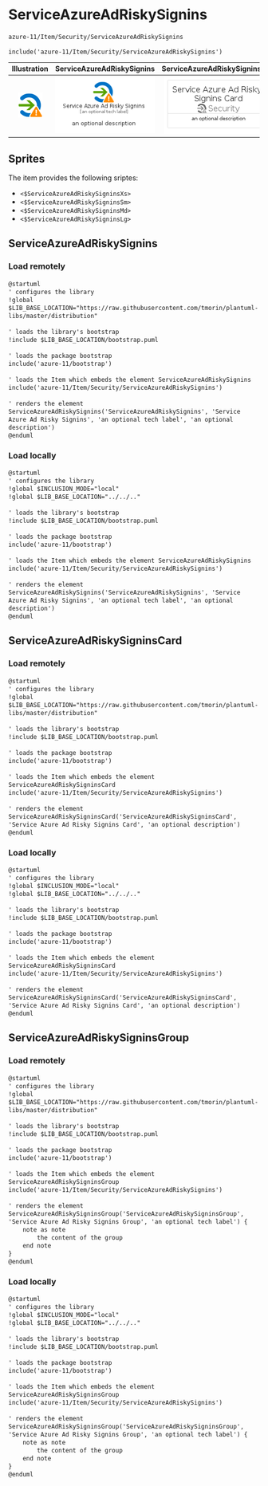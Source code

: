 # ServiceAzureAdRiskySignins


```text
azure-11/Item/Security/ServiceAzureAdRiskySignins
```

```text
include('azure-11/Item/Security/ServiceAzureAdRiskySignins')
```



| Illustration | ServiceAzureAdRiskySignins | ServiceAzureAdRiskySigninsCard | ServiceAzureAdRiskySigninsGroup |
| :---: | :---: | :---: | :---: |
| ![illustration for Illustration](../../../azure-11/Item/Security/ServiceAzureAdRiskySignins.png) | ![illustration for ServiceAzureAdRiskySignins](../../../azure-11/Item/Security/ServiceAzureAdRiskySignins.Local.png) | ![illustration for ServiceAzureAdRiskySigninsCard](../../../azure-11/Item/Security/ServiceAzureAdRiskySigninsCard.Local.png) | ![illustration for ServiceAzureAdRiskySigninsGroup](../../../azure-11/Item/Security/ServiceAzureAdRiskySigninsGroup.Local.png) |



## Sprites
The item provides the following sriptes:

- `<$ServiceAzureAdRiskySigninsXs>`
- `<$ServiceAzureAdRiskySigninsSm>`
- `<$ServiceAzureAdRiskySigninsMd>`
- `<$ServiceAzureAdRiskySigninsLg>`





## ServiceAzureAdRiskySignins

### Load remotely
```plantuml
@startuml
' configures the library
!global $LIB_BASE_LOCATION="https://raw.githubusercontent.com/tmorin/plantuml-libs/master/distribution"

' loads the library's bootstrap
!include $LIB_BASE_LOCATION/bootstrap.puml

' loads the package bootstrap
include('azure-11/bootstrap')

' loads the Item which embeds the element ServiceAzureAdRiskySignins
include('azure-11/Item/Security/ServiceAzureAdRiskySignins')

' renders the element
ServiceAzureAdRiskySignins('ServiceAzureAdRiskySignins', 'Service Azure Ad Risky Signins', 'an optional tech label', 'an optional description')
@enduml
```

### Load locally
```plantuml
@startuml
' configures the library
!global $INCLUSION_MODE="local"
!global $LIB_BASE_LOCATION="../../.."

' loads the library's bootstrap
!include $LIB_BASE_LOCATION/bootstrap.puml

' loads the package bootstrap
include('azure-11/bootstrap')

' loads the Item which embeds the element ServiceAzureAdRiskySignins
include('azure-11/Item/Security/ServiceAzureAdRiskySignins')

' renders the element
ServiceAzureAdRiskySignins('ServiceAzureAdRiskySignins', 'Service Azure Ad Risky Signins', 'an optional tech label', 'an optional description')
@enduml
```

## ServiceAzureAdRiskySigninsCard

### Load remotely
```plantuml
@startuml
' configures the library
!global $LIB_BASE_LOCATION="https://raw.githubusercontent.com/tmorin/plantuml-libs/master/distribution"

' loads the library's bootstrap
!include $LIB_BASE_LOCATION/bootstrap.puml

' loads the package bootstrap
include('azure-11/bootstrap')

' loads the Item which embeds the element ServiceAzureAdRiskySigninsCard
include('azure-11/Item/Security/ServiceAzureAdRiskySignins')

' renders the element
ServiceAzureAdRiskySigninsCard('ServiceAzureAdRiskySigninsCard', 'Service Azure Ad Risky Signins Card', 'an optional description')
@enduml
```

### Load locally
```plantuml
@startuml
' configures the library
!global $INCLUSION_MODE="local"
!global $LIB_BASE_LOCATION="../../.."

' loads the library's bootstrap
!include $LIB_BASE_LOCATION/bootstrap.puml

' loads the package bootstrap
include('azure-11/bootstrap')

' loads the Item which embeds the element ServiceAzureAdRiskySigninsCard
include('azure-11/Item/Security/ServiceAzureAdRiskySignins')

' renders the element
ServiceAzureAdRiskySigninsCard('ServiceAzureAdRiskySigninsCard', 'Service Azure Ad Risky Signins Card', 'an optional description')
@enduml
```

## ServiceAzureAdRiskySigninsGroup

### Load remotely
```plantuml
@startuml
' configures the library
!global $LIB_BASE_LOCATION="https://raw.githubusercontent.com/tmorin/plantuml-libs/master/distribution"

' loads the library's bootstrap
!include $LIB_BASE_LOCATION/bootstrap.puml

' loads the package bootstrap
include('azure-11/bootstrap')

' loads the Item which embeds the element ServiceAzureAdRiskySigninsGroup
include('azure-11/Item/Security/ServiceAzureAdRiskySignins')

' renders the element
ServiceAzureAdRiskySigninsGroup('ServiceAzureAdRiskySigninsGroup', 'Service Azure Ad Risky Signins Group', 'an optional tech label') {
    note as note
        the content of the group
    end note
}
@enduml
```

### Load locally
```plantuml
@startuml
' configures the library
!global $INCLUSION_MODE="local"
!global $LIB_BASE_LOCATION="../../.."

' loads the library's bootstrap
!include $LIB_BASE_LOCATION/bootstrap.puml

' loads the package bootstrap
include('azure-11/bootstrap')

' loads the Item which embeds the element ServiceAzureAdRiskySigninsGroup
include('azure-11/Item/Security/ServiceAzureAdRiskySignins')

' renders the element
ServiceAzureAdRiskySigninsGroup('ServiceAzureAdRiskySigninsGroup', 'Service Azure Ad Risky Signins Group', 'an optional tech label') {
    note as note
        the content of the group
    end note
}
@enduml
```

